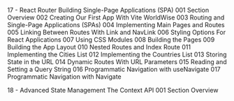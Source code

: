 17 - React Router Building Single-Page Applications (SPA)
001 Section Overview
002 Creating Our First App With Vite WorldWise
003 Routing and Single-Page Applications (SPAs)
004 Implementing Main Pages and Routes
005 Linking Between Routes With Link  and NavLink
006 Styling Options For React Applications
007 Using CSS Modules
008 Building the Pages
009 Building the App Layout
010 Nested Routes and Index Route
011 Implementing the Cities List
012 Implementing the Countries List
013 Storing State in the URL
014 Dynamic Routes With URL Parameters
015 Reading and Setting a Query String
016 Programmatic Navigation with useNavigate
017 Programmatic Navigation with Navigate

18 - Advanced State Management The Context API
001 Section Overview